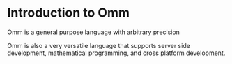 # Introduction to Omm

Omm is a general purpose language with arbitrary precision

Omm is also a very versatile language that supports server side development, mathematical programming, and cross platform development.
